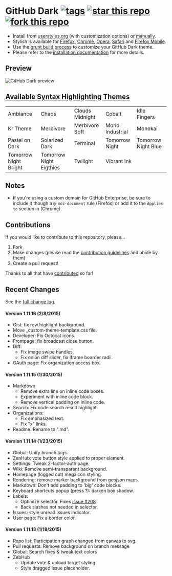 # GitHub Dark [![tags](https://img.shields.io/github/tag/StylishThemes/GitHub-Dark.svg?style=flat)](https://github.com/StylishThemes/GitHub-Dark/tags) [![star this repo](http://github-svg-buttons.herokuapp.com/star.svg?user=StylishThemes&repo=GitHub-Dark&style=flat&background=1081C1)](http://github.com/StylishThemes/GitHub-Dark) [![fork this repo](http://github-svg-buttons.herokuapp.com/fork.svg?user=StylishThemes&repo=GitHub-Dark&style=flat&background=1081C1)](http://github.com/StylishThemes/GitHub-Dark/fork)

- Install from [userstyles.org](http://userstyles.org/styles/37035) (with customization options) or [manually](https://raw.githubusercontent.com/StylishThemes/GitHub-Dark/master/github-dark.css).
- Stylish is available for [Firefox](https://addons.mozilla.org/en-US/firefox/addon/2108/), [Chrome](https://chrome.google.com/extensions/detail/fjnbnpbmkenffdnngjfgmeleoegfcffe), [Opera](https://addons.opera.com/en/extensions/details/stylish/), [Safari](http://sobolev.us/stylish/) and [Firefox Mobile](https://addons.mozilla.org/en-US/firefox/addon/2108/).
- Use the [grunt build process](https://github.com/StylishThemes/GitHub-Dark/wiki/Build) to customize your GitHub Dark theme.
- Please refer to the [installation documentation](https://github.com/StylishThemes/GitHub-Dark/wiki/Install) for more details.

## Preview
![GitHub Dark preview](http://i.imgur.com/9ChgiR6.png)

## [Available Syntax Highlighting Themes](http://stylishthemes.github.io/GitHub-Dark/)

|   |   |   |   |   |
| --- | --- | --- | --- | --- |
| Ambiance | Chaos | Clouds Midnight | Cobalt | Idle Fingers |
| Kr Theme | Merbivore | Merbivore Soft | Mono Industrial | Monokai |
| Pastel on Dark | Solarized Dark | Terminal | Tomorrow Night | Tomorrow Night Blue |
| Tomorrow Night Bright | Tomorrow Night Eigthies | Twilight | Vibrant Ink | |

## Notes

* If you're using a custom domain for GitHub Enterprise, be sure to include it though a `@-moz-document` rule (Firefox) or add it to the `Applies to` section in (Chrome).

## Contributions

If you would like to contribute to this repository, please...

1. Fork
2. Make changes (please read the [contribution guidelines](https://github.com/StylishThemes/GitHub-Dark/blob/master/CONTRIBUTING.md) and abide by them)
3. Create a pull request!

Thanks to all that have [contributed](https://github.com/StylishThemes/GitHub-Dark/graphs/contributors) so far!

## Recent Changes

See the [full change log](https://github.com/StylishThemes/GitHub-Dark/wiki).

#### Version 1.11.16 (2/8/2015)

* Gist: fix row highlight background.
* Move _custom-theme-template.css file.
* Developer: Fix Octocat icons.
* Frontpage: fix broadcast close button.
* Diff:
  * Fix image swipe handles.
  * Fix onion diff slider, fix iframe boarder radii.
* OAuth page: Fix organization access box.

#### Version 1.11.15 (1/30/2015)

* Markdown
  * Remove extra line on inline code boxes.
  * Experiment with inline code block.
  * Remove vertical padding on inline code.
* Search: Fix code search result highlight.
* Organizations:
  * Fix emphasized text.
  * Fix "x" links.
* Readme: Rename to ".md".

#### Version 1.11.14 (1/23/2015)

* Global: Unify branch tags.
* ZenHub: vote button style applied to proper element.
* Settings: Tweak 2-factor-auth page.
* Wiki: Remove semi-transparent background.
* Homepage (logged out) megaicon styling.
* Rendering: remove marker background from geojson maps.
* Markdown: Don't add padding to 'big' code blocks.
* Keyboard shortcuts popup (press ?): darken box shadow.
* Labels:
  * Optimize selector. Fixes [issue #208](https://github.com/StylishThemes/GitHub-Dark/issues/208).
  * Back slashes not needed in selector.
* Issues: style unread issues indicator.
* User page: Fix a border color.

#### Version 1.11.13 (1/18/2015)

* Repo list: Participation graph changed from canvas to svg.
* Pull requests: Remove background on branch message
* Global: Search fixes & tweak text colors
* ZebHub
  * Update vote & upload target styling
  * Style dragged issue placeholder.
